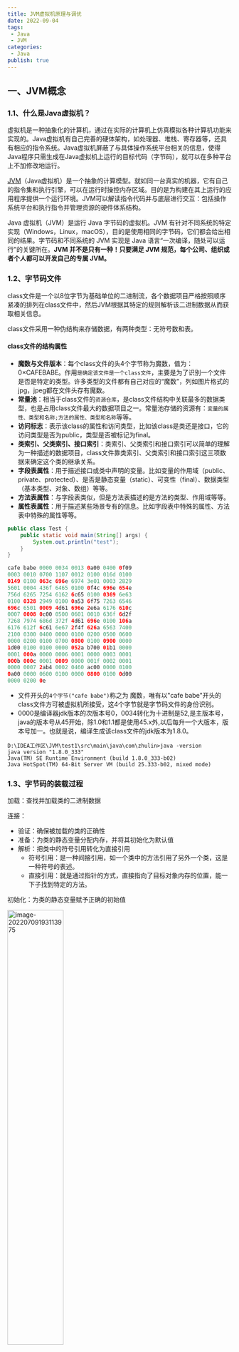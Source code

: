 ```yaml
---
title: JVM虚拟机原理与调优
date: 2022-09-04
tags:
 - Java
 - JVM
categories:
 - Java
publish: true
---
```


## 一、JVM概念

### 1.1、什么是Java虚拟机？

 虚拟机是一种抽象化的计算机，通过在实际的计算机上仿真模拟各种计算机功能来实现的。Java虚拟机有自己完善的硬体架构，如处理器、堆栈、寄存器等，还具有相应的指令系统。Java虚拟机屏蔽了与具体操作系统平台相关的信息，使得Java程序只需生成在Java虚拟机上运行的目标代码（字节码），就可以在多种平台上不加修改地运行。

[JVM](https://so.csdn.net/so/search?q=JVM&spm=1001.2101.3001.7020)（Java虚拟机）是一个抽象的计算模型。就如同一台真实的机器，它有自己的指令集和执行引擎，可以在运行时操控内存区域。目的是为构建在其上运行的应用程序提供一个运行环境。JVM可以解读指令代码并与底层进行交互：包括操作系统平台和执行指令并管理资源的硬件体系结构。

Java 虚拟机（JVM）是运行 Java 字节码的虚拟机。JVM 有针对不同系统的特定实现（Windows，Linux，macOS），目的是使用相同的字节码，它们都会给出相同的结果。字节码和不同系统的 JVM 实现是 Java 语言“一次编译，随处可以运行”的关键所在。**JVM 并不是只有一种！只要满足 JVM 规范，每个公司、组织或者个人都可以开发自己的专属 JVM。**

### 1.2、字节码文件

class文件是一个以8位字节为基础单位的二进制流，各个数据项目严格按照顺序紧凑的排列在class文件中，然后JVM根据其特定的规则解析该二进制数据从而获取相关信息。

class文件采用一种伪结构来存储数据，有两种类型：无符号数和表。

#### class文件的结构属性

- **魔数与文件版本**：每个class文件的头4个字节称为魔数，值为：0×CAFEBABE。作用`是确定该文件是一个class文件`，主要是为了识别一个文件是否是特定的类型。许多类型的文件都有自己对应的“魔数”，列如图片格式的jpg，jpeg都在文件头存有魔数。
- **常量池**：相当于class文件的`资源仓库`，是class文件结构中关联最多的数据类型，也是占用class文件最大的数据项目之一。常量池存储的资源有：`变量的属性、类型和名称;方法的属性、类型和名称`等等。
- **访问标志**：表示该class的属性和访问类型，比如该class是类还是接口，它的访问类型是否为public，类型是否被标记为final。
- **类索引、父类索引、接口索引**：类索引、父类索引和接口索引可以简单的理解为一种描述的数据项目，class文件靠类索引、父类索引和接口索引这三项数据来确定这个类的继承关系。
- **字段表属性**：用于描述接口或类中声明的变量。比如变量的作用域（public、private、protected）、是否是静态变量（static）、可变性（final）、数据类型（基本类型、对象、数组）等等。
- **方法表属性**：与字段表类似，但是方法表描述的是方法的类型、作用域等等。
- **属性表属性**：用于描述某些场景专有的信息。比如字段表中特殊的属性、方法表中特殊的属性等等。

```java
public class Test {
    public static void main(String[] args) {
        System.out.println("test");
    }
}
```

```java
cafe babe 0000 0034 0013 0a00 0400 0f09
0003 0010 0700 1107 0012 0100 016d 0100
0149 0100 063c 696e 6974 3e01 0003 2829
5601 0004 436f 6465 0100 0f4c 696e 654e
756d 6265 7254 6162 6c65 0100 0369 6e63
0100 0328 2949 0100 0a53 6f75 7263 6546
696c 6501 0009 4d61 696e 2e6a 6176 610c
0007 0008 0c00 0500 0601 0010 636f 6d2f
7268 7974 686d 372f 4d61 696e 0100 106a
6176 612f 6c61 6e67 2f4f 626a 6563 7400
2100 0300 0400 0000 0100 0200 0500 0600
0000 0200 0100 0700 0800 0100 0900 0000
1d00 0100 0100 0000 052a b700 01b1 0000
0001 000a 0000 0006 0001 0000 0003 0001
000b 000c 0001 0009 0000 001f 0002 0001
0000 0007 2ab4 0002 0460 ac00 0000 0100
0a00 0000 0600 0100 0000 0800 0100 0d00
0000 0200 0e
```

- 文件开头的`4个字节("cafe babe")`称之为 魔数，唯有以"cafe babe"开头的class文件方可被虚拟机所接受，这4个字节就是字节码文件的身份识别。
-  0000是编译器jdk版本的次版本号0，0034转化为十进制是52,是主版本号，java的版本号从45开始，除1.0和1.1都是使用45.x外,以后每升一个大版本，版本号加一。也就是说，编译生成该class文件的jdk版本为1.8.0。

```shell
D:\IDEA工作区\JVM\test1\src\main\java\com\zhulin>java -version
java version "1.8.0_333"
Java(TM) SE Runtime Environment (build 1.8.0_333-b02)
Java HotSpot(TM) 64-Bit Server VM (build 25.333-b02, mixed mode)
```

### 1.3、字节码的装载过程

加载：查找并加载类的二进制数据

连接：

- 验证：确保被加载的类的正确性
- 准备：为类的静态变量分配内存，并将其初始化为默认值
- 解析：把类中的符号引用转化为直接引用
  - 符号引用：是一种间接引用，如一个类中的方法引用了另外一个类，这是一种符号的表述。
  - 直接引用：就是通过指针的方式，直接指向了目标对象内存的位置，能一下子找到特定的方法。

初始化：为类的静态变量赋予正确的初始值

<img src="https://knowledgeimagebed.oss-cn-hangzhou.aliyuncs.com/img/202207091931556.png" alt="image-20220709193113975" style="width:50%;" />

### 1.4、JVM的内存模型

JVM 运行时内存共分为`虚拟机栈`、`堆`、`元空间`、`程序计数器`、`本地方法栈`五个部分。还有一部分内存叫`直接内存`，属于操作系统的本地内存，也是可以直接操作的。

<img src="https://knowledgeimagebed.oss-cn-hangzhou.aliyuncs.com/img/202207091520404.png" alt="image-20220709152016354" style="width:40%;" /><img src="https://knowledgeimagebed.oss-cn-hangzhou.aliyuncs.com/img/202207120905053.png" alt="image-20220712090141479" style="width:40%;" />

**线程共享的：**`堆`、`方法区`、`直接内存`（非运行时数据区的一部分）

**线程私有的：**`程序计数器`、`虚拟机栈`、`本地方法栈`

- **元空间（方法区）**：

  本质和永久代类似，都是对JVM规范中方法区的实现。`元空间与永久代之间最大的区别在于：元空间并不在虚拟机中，而是使用本地内存`。在jdk1.8以前，称为永久代，在1.8以后，称为元空间MateSpace，不由具名管理它的内存结构，而是交给操作系统内存，元空间使用的系统内存，元空间的串池StringTable被移到了堆内存中。线程共享，方法区逻辑上是堆的一部分，方法存储了更类结构相关的一些信息，比如常量，类变量，类的构造器，方法的信息，成员方法和构造方法，编译器编译后的代码等等，方法区如果内存不足也会报内存溢出。

- **虚拟机栈**：
  
  每个线程都有一个私有的栈，随着`线程的创建而创建`，`生命周期与线程相同`。栈里面存着的是一种叫“`栈帧`”的东西，每个方法都会创建一个栈帧，栈帧中存放了`局部变量表（基本数据类型和对象引用）、操作数栈、方法出口`等信息，栈帧与数据结构的栈类似，都是先进后出的数据结构，只支持出栈和入栈操作。栈的大小`可以固定也可以动态扩展`。
  
  - `局部变量表`：用来临时存储8个基本数据类型、对象引用地址、returnAddress类型，就是一些操作完成以后的数据，是一个数组结构。
  - `操作数栈`：操作数栈就是用来操作的，例如代码中有个 i = 6*6，他在一开始的时候就会进行操作，读取我们的代码，进行计算后再放入局部变量表中去，临时来存放数据的。
  - `动态链接`：假如方法中有一个service.add()方法，要链接到别的地方去，这就是动态链接，存储链接的地方。
  
- **本地方法栈**：

  与虚拟机栈类似，区别是虚拟机栈执行Java方法，本地方法执行native方法。在虚拟机规范中对本地方法栈中方法使用的语言、使用方法与数据结构没有强制规定，因此虚拟机可以自由实现它。

- **程序计数器**：

  程序计数器是一块`较小的内存空间`，可以看成是`当前线程所执行的字节码`的`行号指示器`。在任何一个确定的时刻，一个处理器（对于多内核来说是一个内核）都只会执行一条线程中的指令。

  字节码解释器通过`改变程序计数器`来依次读取指令，从而实现代码的流程控制，如：顺序执行、选择、循环、异常处理。

  为了线程切换后能恢复到正确的执行位置，每条线程都需要一个独立的程序计数器，我们称这类内存区域为“`线程私有`”内存。在多线程的情况下，程序计数器用于记录当前线程执行的位置，从而当线程被切换回来的时候能够知道该线程上次的运行位置。

  程序计数器是唯一不会出现`OutOfMemoryError`的内存区域，生命周期随着线程的创建而创建，随着线程的结束而死亡。

- **堆内存**：

  堆内存是 JVM 所有`线程共享的部分`，在虚拟机启动的时候就已经创建。`所有的对象和数组`都在堆上进行分配。这部分空间可通过`GC（垃圾回收器）`进行回收。当申请不到空间时会抛出 `OutOfMemoryError`。堆是JVM内存占用最大，管理最复杂的一个区域。其唯一的用途就是存放对象实例：所有的对象实例及数组都在对上进行分配。jdk1.8后，字符串常量池从永久代中剥离出来，存放在队中。

- **直接内存**：

  直接内存并不是虚拟机运行时数据区的一部分，也不是Java 虚拟机规范中农定义的内存区域。在JDK1.4 中新加入了`NIO(New Input/Output)`类，引入了一种基于`通道(Channel)与缓冲区（Buffer）的I/O `方式，它可以使用native 函数库直接分配堆外内存，然后通脱一个存储在Java堆中的DirectByteBuffer 对象作为这块内存的引用进行操作。这样能在一些场景中显著提高性能，因为避免了在Java堆和Native堆中来回复制数据。

### 1.5、JVM架构模型

Java编译器输入的指令流基本上是一种`基于栈`的指令集架构，另外一种指令集架构则是`基于寄存器`的指令集架构。

#### 基于栈的指令集架构

一个方法相当于一个入栈的操作，执行完相当于出栈操作

**基于栈式架构的特点：**

- 设计和实现更简单，适用于资源受限的系统；

- 避开了寄存器的分配难题：使用零地址指令方式分配

- 指令流中的指令大部分是零地址指令，其执行过程依赖于操作栈。指令集更小，编译器容易实现

- 不需要硬件支持，可移植性更好，更好实现跨平台


#### 基于寄存器的指令级架构
**基于寄存器架构的特点：**

- 典型的应用是x86的二进制指令集：比如传统的PC以及Android的Davlik虚拟机。

- 指令集架构则完全依赖硬件，与硬件的耦合度高，可移植性差

- 性能优秀和执行更高效

- 花费更少的指令去完成一项操作

- 在大部分情况下，基于寄存器架构的指令集往往都以一地址指令、二地址指令和三地址指令为主，而基于栈式架构的指令集却是以零地址指令为主



## 二、类加载

### 2.1、类的生命周期

类加载的过程有加载、验证、准备、解析、初始化五个阶段。五个阶段中只有解析的顺序不一定，其余的阶段都是按顺序开始的，解析阶段可以在初始化之后开始，是为了支持Java语言中的运行时绑定（动态绑定或晚期绑定）。五个阶段通常都是互相交叉地混合进行的，在一个阶段执行的过程中调用或激活另一个阶段。

<img src="https://knowledgeimagebed.oss-cn-hangzhou.aliyuncs.com/img/202207112104961.png" alt="image-20220711210424667" style="width:50%;" /><img src="https://knowledgeimagebed.oss-cn-hangzhou.aliyuncs.com/img/202207102221165.png" alt="image-20220710222153284" style="width:50%;" />

#### 类的加载：查找并加载类的二进制数据

- 通过一个类的全限定名来获取其定义的二进制字节流。
- 将这个字节流所代表的静态存储结构转化为方法区的运行时数据结构。
- 在Java堆中生成一个代表这个类的java.lang.Class对象，作为对方法区中这些数据的访问入口。

<img src="https://knowledgeimagebed.oss-cn-hangzhou.aliyuncs.com/img/202207112108187.png" alt="image-20220711210828996" style="width:50%;" />

加载阶段（准确来讲：是`加载阶段获取类的二进制字节流的动作`）是`可控性最强`的阶段，该阶段开放人员既可以使用系统提供的类加载器来完成加载，也可以自定义自己的类加载器来完成加载。(`加载方法多样`)

加载阶段完成后，虚拟机外部的二进制字节流就会按照虚拟机所需的`格式存储`在`方法区`之中，并且在java堆中也创建一个`java.lang.Class`类的对象，如此便可以通过该对象访问方法区中的这些数据。(`方便访问`)

类加载器并不需要等待某个类被“首次主动使用”时才加载它。在JVM规范中允许类加载器在预料某个类将要被使用时就预先加载它，如果在预先加载的过程中遇到.class文件缺失或存在错误，类加载器必须在程序首次主动使用该类时才报告错误，若该该类一直未被程序使用，则类加载器不会报告错误。

> 加载Class文件的方式

- 从本地系统中直接加载
- 通过网络下载.class文件
- 从zip、jar等归档文件中加载.class文件
- 从专有数据库中提取.class文件
- 将Java源文件动态编译为.class文件

#### 连接

##### 验证：确保被加载的类的正确性

确保Class文件中的字节流中包含的信息符合当前虚拟机的要求，并且不会危害虚拟机自身的安全。

- 文件格式验证：验证字节流是否符合Class文件格式的规范；例如：是否以0×CAFEBABY开头（验证是否是.class文件）、主次版本号是否在当前虚拟机的处理范围之内、常量池中的常量是否有不被支持的类型。
- 元数据验证：对字节码描述的信息进行语义优化，以保证其描述的信息符合Java语言规范的要求。例如，这个类是否有父类，除了`java.lang.Object`之外。
- 字节码验证：通过字节流和控制流分析，确定程序语义是合法的、符合逻辑的。
- 符号引用验证：确保解析动作能正确执行。

> 验证阶段是非常重要的，但不是必须的，它对程序运行期间是没有影响的，如果引用的类经过反复验证，那么可以考虑采用-Xverifynone参数来关闭大部分的类验证措施，以缩短虚拟机加载的时间。

##### 准备：为类的静态变量分配内存，并将其初始化为默认值

该阶段是正式为类变量分配内存并设置类变量初始值的阶段，这些内存都将在方法区中分配。

- 进行内存分配的仅包括类变量（static），而不包括实例变量，实例变量会在对象实例化时随着对象一块分配在Java堆中。
- 初始化的默认值是数据类型所具有的默认的零值（0、0L、null、false等），而不是被在Java代码中被显示地赋予的值。

> public static int value = `3`；变量value在准备阶段过后的初始值为`0`，而不是3，这个时候并`未开始`执行任何Java方法，而把value赋值为3的`put static`指令是在程序编译后，存放于类构造器`<clinit>()`方法之中的，所以把value赋值为3的动作将在初始化阶段才会执行。

- 对基本数据类型来说，对于类变量(static)和全局变量，如果不显式地对其赋值而直接使用，则系统会为其赋予默认的零值，而对于局部变量来说，在使用前必须显式地为其赋值，否则编译时不通过。
- 对于同时被`static`和`final`修饰的常量，必须在声明的时候就为其显式地赋值，否则编译时不通过；而只被final修饰的常量则既可以在声明时显式地为其赋值，也可以在类初始化时显式地为其赋值，总之，在使用前必须为其显式地赋值，系统不会为其赋予默认零值。
- 对于引用数据类型`reference`来说，如数组引用、对象引用等，如果没有对其进行显式地赋值而直接使用，系统都会为其赋予默认的零值，即`null`。
- 如果在数组初始化时没有对数组中的各元素赋值，那么其中的元素将根据对应的数据类型而被赋予默认的零值。
- 如果类字段的字段属性表中存在ConstantValue属性，即同时被final和static修饰，那么在准备阶段变量value就会被初始化为ConstValue属性所指定的值。假设上面的类变量value被定义为: `public static final int value = 3；`编译时Javac将会为value生成ConstantValue属性，在准备阶段虚拟机就会根据ConstantValue的设置将value赋值为3。我们可以理解为`static final`常量在编译期就将其结果放入了调用它的类的常量池中

##### 解析：将类中的符号引用转化为直接引用

解析阶段是虚拟机将常量池内的符号引用替换为直接引用的过程，解析动作主要针对`类`或`接口`、`字段`、`类方法`、`接口方法`、`方法类型`、`方法句柄`和`调用点`限定符7类符号引用进行。符号引用就是一组符号来描述目标，可以是任何字面量。

`直接引用`就是直接指向目标的指针、相对偏移量或一个间接定位到目标的句柄。

#### 初始化

为类的静态变量赋予正确的初始值，JVM负责对类进行初始化，主要对类变量进行初始化。

- 声明类是指定初始值。
- 使用静态代码块为类变量指定初始值。

#### 初始化步骤

- 假如这个类还没有被加载和连接，则程序先加载并连接该类。
- 假如该类的直接父类还没有被初始化，则先初始化其直接父类。
- 假如类中有初始化语句，则系统依次执行这些初始化语句。

#### 类初始化的时机

只有当对类的主动使用的时候才会导致类的初始化，类的主动使用有以下：

- 创建类的实例，new。
- 访问某个类或接口的静态变量、或者对该静态变量赋值。
- 调用类的静态方法。
- 反射（如Class.forName("com.zhulin.Test")）。
- 初始化某个类的子类，则其父类也会被初始化。
- Java虚拟机启动时被标明为启动类的类（Java Test），直接使用java.exec命令来运行某个主类。

#### 卸载

**Java虚拟机将结束生命周期的几种情况**

- 执行了System.exit()方法
- 程序正常执行结束
- 程序在执行过程中遇到了异常或错误而异常终止
- 由于操作系统出现错误而导致Java虚拟机进程终止

### 2.2、类加载器的分类

**启动类/引导类（BootStrap ClassLoader）**

这个类加载器使用C/C++语言实现，嵌套在JVM内部，java程序无法直接操作这个类，是用来加载Java核心类库。如：`JAVA_HOME/jre/lib/rt.jar`、`resources.jar`、`sun.boot.class.path`路径下的包，用于提供jvm运行所需的包。没有继承`java.lang.ClassLoader`，也没有父类加载器。它加载`扩展类加载器`和`应用程序类加载器`，并成为他们的父类加载器。出于安全考虑，启动类只加载包名为：java、javax、sun开头的类。

**扩展类加载器（Extension ClassLoader）**

由`sun.misc.Launcher$ExtClassLoader`实现，派生继承自java.lang.ClassLoader，父类加载器为`启动类加载器`。加载从`java.ext.dirs`目录中加载类库，或者从JDK安装目录下`jre/lib/ext`加载类库。将自定义的包放在以上目录下，也会自动加载进去。

**应用程序类加载器（Application ClassLoader）**

由`sun.misc.Launcher$AppClassLoader`实现。派生继承自java.lang.ClassLoader，父类加载器为`启动类加载器`。负责加载`环境变量classpath`和`系统属性java.class.path`指定路径下的类库。是程序中默认的类加载器，Java程序中的类都由该加载器加载完成。通过`ClassLoader#getSystemClassLoader()`获取并操作这个加载器。

**自定义类加载器**

实现步骤：继承`java.lang.ClassLoader`类，重写findClass()方法，如果没有太复杂的需求，可以直接继承`URLClassLoader`类，重写`loadClass`方法，具体可参考`AppClassLoader`和`ExtClassLoader`。

### 2.3、获取ClassLoader的方式

```java
// 方式一：获取当前类的 ClassLoader
clazz.getClassLoader()
// 方式二：获取当前线程上下文的 ClassLoader
Thread.currentThread().getContextClassLoader()
// 方式三：获取系统的 ClassLoader
ClassLoader.getSystemClassLoader()
// 方式四：获取调用者的 ClassLoader
DriverManager.getCallerClassLoader()
```

## 三、类加载之双亲委派

### 3.1、双亲委派模型

<img src="https://knowledgeimagebed.oss-cn-hangzhou.aliyuncs.com/img/202207111257384.png" alt="image-20220711125701988" style="width:40%;" />

1. 一个类加载器接收到了类加载的请求，这个类加载器不会先去尝试加载这个类，而是会把这个请求委托给自己的父类加载器去执行。
2. 在每个层次的类加载器都是依次类推的，因此所有的类加载器请求最后都会被委托到顶层的启动类加载器中。
3. 如果父类加载器可以完成加载任务，则返回成功结果，如果父类加载失败，就由子类去尝试加载，子类加载失败就会抛出`ClassNotFoundException异常`。

### 3.2、双亲委派机制的作用

对于任意一个类，都需要由加载它的类和这个类本身一同确立其在Java虚拟机中的唯一性。当比较这个两个类是否相等的时候，前提是：只有在这个两个类是由同一个类加载器加载为前提下才有意义的。

```java
public class String {
    public static void main(String[] args) {
        System.out.println("String类测试");
    }
}

//报错
错误: 在类 java.lang.String 中找不到 main 方法, 请将 main 方法定义为:
   public static void main(String[] args)
否则 JavaFX 应用程序类必须扩展javafx.application.Application
```

1. 保证JVM提供的核心类不被篡改，保证class执行安全。
2. 防止重复加载同一个class

## 四、JVM垃圾回收机制

### 4.1、如何判断垃圾可以回收？

- **引用计数**：给对象一个计数器，但是难以解决对象之间循环引用的问题，会造成内存泄露。
- **可达性分析**：java虚拟机中的垃圾回收器采用的是这种算法，判断GC ROOT是否有相连的引用链，如果没有就回收。
- 四种引用（强度递减）
  - `强引用`：只要沿着GC ROOT引用链，就不能被回收。
  - `软引用`：只要没有被强引用引用，就可能会被回收，当垃圾回收时，内存不够就回收。软引用本身也是一个对象，当软引用对象被回收时，软引用会进入引用队列。
  - `弱引用`：只要没有被强引用引用，就可能会被回收，当垃圾回收时，不管内存够不够都回收，同理，软引用也会进入引用队列。
  - `虚引用`：必须配合引用队列使用，当虚引用对象创建时，就会关联一个引用队列，主要配置终结器引用，必须配置引用队列使用。

### 4.2、垃圾回收算法（GC算法）

从如何判定对象消亡的角度看，垃圾回收算法可分为**“引用计数式垃圾回收”**和**”追踪式垃圾回收“**两大类，也称为“注解垃圾回收和间接垃圾回收。主流虚拟机采用追踪式垃圾回收算法。

**追踪式垃圾回收算法**的策略`并非是寻找垃圾本身`，而是先寻找`那些对象存活`，然后`反过来判断`其余所有的对象为垃圾对象。追踪式垃圾回收算法包括标记-清除算法、标记-复制算法、标记-整理算法。

#### 标记-清除算法

**原理：**标记-清除算法是最早出现也是最基础的垃圾回收算法，分为”标记“和”清除“两个阶段，首先标记出所有需要回收的对象，在标记完成后，统一回收掉所有被标记的对象，也可以反过来，标记存活的对象，统一回收未标记的对象。

**缺点：**

`执行效率不稳定`，若java堆中包含大量对象，而且其中大部分是需要回收的，这是必须进行大量标记和清除的工作，导致标记和清除两个过程的执行效率都随对象数量增长而降低。

`内存空间的碎片问题`。标记、清除后会产生大量不连续的内存碎片，空间碎片太多可能会导致当以后在程序运行过程中需要分配较大对象时无法找到足够的连续内存而不得不提前触发另一次垃圾收集动作。

#### 标记-复制算法

**原理：**复制算法就是把将内存分为2块等同大小的内存空间（A和B），使用A进行内存的使用，当A部分的内存不足以分配对象而引起内存回收时，就会将存活的对象从A内存块中放到B内存块中，然后把A内存中的对象全部清除。同理在B内存中使用也是如此。` 使用该方法能避免出现空间碎片（内存中不连续的空间）`。

**缺点：**空间得不到合理利用，`浪费了一半的内存`，降低了空间的使用率。

> 新生代中的对象大多数是朝生夕死的，复制算法中并`不需要按照1:1的比例`来划分内存空间，而是将内存分为`一块较大的Eden空间和两块较小的Survivor空间`，每次使用Eden和其中的一块Survivor。当回收时，将Eden和Survivor中还存活着的对象一次性地拷贝到另外一块Survivor空间上，最后清理掉Eden和刚才用过的Survivor空间。`HotSpot虚拟机默认Eden和Survivor的大小比例是8:1`，也就是每次新生代中可用内存空间为整个新生代容量的90%（80%+10%），只有10%的内存是会被“浪费”的。当然，并不能保证每次回收都只有10%的对象存活，当Survivor空间不够用时，需要`依赖其他内存（这里指老年代）进行分配担保（Handle Promotion）`。即如果另外一块Survivor空间没有足够的空间存放上一次新生代收集下来的存活对象，这些`对象将直接通过分配担保机制进入老年代。`

#### 标记-整理算法

**原理：**该算法与标记-清除算法中的标记过程一致，在后续过程中不是直接对可回收对象进行清理，而是让所有存货的对象都向内存空间一段移动，然后直接清理掉边界以外的内存。

**缺点：**该算法虽然避免了空间碎片的产生，也避免了标记-复制算法中的内存浪费问题，但`存在严重的效率问题`，该算法的效率比前两种都慢。

目前商业虚拟机的垃圾回收器，大多数都遵循`”分代收集“`的理论进行设计的。将Java堆划分为老年代和新生代两个区域，在新生代中每次垃圾回收时都会发现有大批对象死去，而每次在垃圾回收后存活的少量对象，将会逐步晋升到老年代中存放。